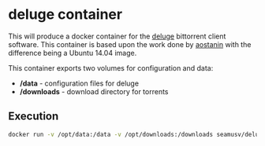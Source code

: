 deluge container
=================

This will produce a docker container for the [deluge] bittorrent client software.  This container is based upon the work done by [aostanin] with the difference being a Ubuntu 14.04 image.

This container exports two volumes for configuration and data:

 - **/data** - configuration files for deluge
 - **/downloads** - download directory for torrents

Execution
---------

```sh
docker run -v /opt/data:/data -v /opt/downloads:/downloads seamusv/deluge
```

[deluge]:http://deluge-torrent.org/
[aostanin]:https://registry.hub.docker.com/u/aostanin/deluge/
